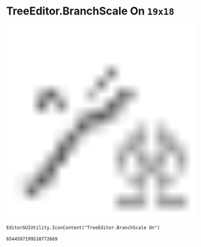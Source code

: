 # TreeEditor.BranchScale On `19x18`
<img src="/img/TreeEditor.BranchScale%20On.png" width=512 height=512>

``` CSharp
EditorGUIUtility.IconContent("TreeEditor.BranchScale On")
```
```
6544597199510772669
```
